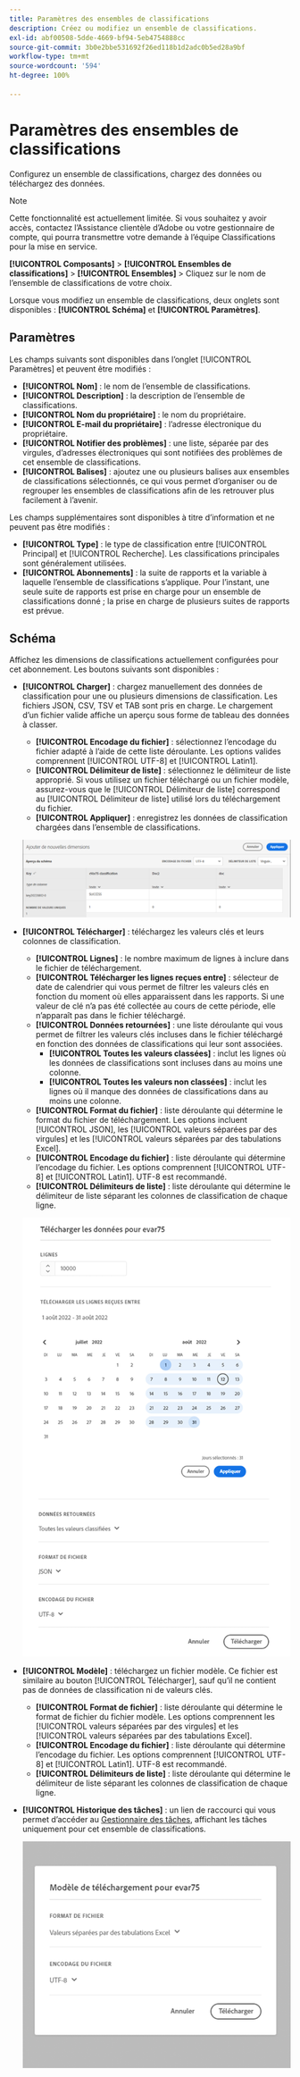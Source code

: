 ```yaml
---
title: Paramètres des ensembles de classifications
description: Créez ou modifiez un ensemble de classifications.
exl-id: abf00508-5dde-4669-bf94-5eb4754888cc
source-git-commit: 3b0e2bbe531692f26ed118b1d2adc0b5ed28a9bf
workflow-type: tm+mt
source-wordcount: '594'
ht-degree: 100%

---
```


# Paramètres des ensembles de classifications

Configurez un ensemble de classifications, chargez des données ou téléchargez des données.

>[!NOTE]
>
>Cette fonctionnalité est actuellement limitée. Si vous souhaitez y avoir accès, contactez l’Assistance clientèle d’Adobe ou votre gestionnaire de compte, qui pourra transmettre votre demande à l’équipe Classifications pour la mise en service.

**[!UICONTROL Composants]** > **[!UICONTROL Ensembles de classifications]** > **[!UICONTROL Ensembles]** > Cliquez sur le nom de l’ensemble de classifications de votre choix.

Lorsque vous modifiez un ensemble de classifications, deux onglets sont disponibles : **[!UICONTROL Schéma]** et **[!UICONTROL Paramètres]**.

## Paramètres

Les champs suivants sont disponibles dans l’onglet [!UICONTROL Paramètres] et peuvent être modifiés :

* **[!UICONTROL Nom]** : le nom de l’ensemble de classifications.
* **[!UICONTROL Description]** : la description de l’ensemble de classifications.
* **[!UICONTROL Nom du propriétaire]** : le nom du propriétaire.
* **[!UICONTROL E-mail du propriétaire]** : l’adresse électronique du propriétaire.
* **[!UICONTROL Notifier des problèmes]** : une liste, séparée par des virgules, d’adresses électroniques qui sont notifiées des problèmes de cet ensemble de classifications.
* **[!UICONTROL Balises]** : ajoutez une ou plusieurs balises aux ensembles de classifications sélectionnés, ce qui vous permet d’organiser ou de regrouper les ensembles de classifications afin de les retrouver plus facilement à l’avenir.

Les champs supplémentaires sont disponibles à titre d’information et ne peuvent pas être modifiés :

* **[!UICONTROL Type]** : le type de classification entre [!UICONTROL Principal] et [!UICONTROL Recherche]. Les classifications principales sont généralement utilisées.
* **[!UICONTROL Abonnements]** : la suite de rapports et la variable à laquelle l’ensemble de classifications s’applique. Pour l’instant, une seule suite de rapports est prise en charge pour un ensemble de classifications donné ; la prise en charge de plusieurs suites de rapports est prévue.

## Schéma

Affichez les dimensions de classifications actuellement configurées pour cet abonnement. Les boutons suivants sont disponibles :

* **[!UICONTROL Charger]** : chargez manuellement des données de classification pour une ou plusieurs dimensions de classification. Les fichiers JSON, CSV, TSV et TAB sont pris en charge. Le chargement d’un fichier valide affiche un aperçu sous forme de tableau des données à classer.
   * **[!UICONTROL Encodage du fichier]** : sélectionnez l’encodage du fichier adapté à l’aide de cette liste déroulante. Les options valides comprennent [!UICONTROL UTF-8] et [!UICONTROL Latin1].
   * **[!UICONTROL Délimiteur de liste]** : sélectionnez le délimiteur de liste approprié. Si vous utilisez un fichier téléchargé ou un fichier modèle, assurez-vous que le [!UICONTROL Délimiteur de liste] correspond au [!UICONTROL Délimiteur de liste] utilisé lors du téléchargement du fichier.
   * **[!UICONTROL Appliquer]** : enregistrez les données de classification chargées dans l’ensemble de classifications.

   ![Chargement des ensembles de classifications](../assets/classification-set-upload.png)

* **[!UICONTROL Télécharger]** : téléchargez les valeurs clés et leurs colonnes de classification.
   * **[!UICONTROL Lignes]** : le nombre maximum de lignes à inclure dans le fichier de téléchargement.
   * **[!UICONTROL Télécharger les lignes reçues entre]** : sélecteur de date de calendrier qui vous permet de filtrer les valeurs clés en fonction du moment où elles apparaissent dans les rapports. Si une valeur de clé n’a pas été collectée au cours de cette période, elle n’apparaît pas dans le fichier téléchargé.
   * **[!UICONTROL Données retournées]** : une liste déroulante qui vous permet de filtrer les valeurs clés incluses dans le fichier téléchargé en fonction des données de classifications qui leur sont associées.
      * **[!UICONTROL Toutes les valeurs classées]** : inclut les lignes où les données de classifications sont incluses dans au moins une colonne.
      * **[!UICONTROL Toutes les valeurs non classées]** : inclut les lignes où il manque des données de classifications dans au moins une colonne.
   * **[!UICONTROL Format du fichier]** : liste déroulante qui détermine le format du fichier de téléchargement. Les options incluent [!UICONTROL JSON], les [!UICONTROL valeurs séparées par des virgules] et les [!UICONTROL valeurs séparées par des tabulations Excel].
   * **[!UICONTROL Encodage du fichier]** : liste déroulante qui détermine l’encodage du fichier. Les options comprennent [!UICONTROL UTF-8] et [!UICONTROL Latin1]. UTF-8 est recommandé.
   * **[!UICONTROL Délimiteurs de liste]** : liste déroulante qui détermine le délimiteur de liste séparant les colonnes de classification de chaque ligne.

   ![Téléchargement des ensembles de classifications](../assets/classification-set-download.png)

* **[!UICONTROL Modèle]** : téléchargez un fichier modèle. Ce fichier est similaire au bouton [!UICONTROL Télécharger], sauf qu’il ne contient pas de données de classification ni de valeurs clés.
   * **[!UICONTROL Format de fichier]** : liste déroulante qui détermine le format de fichier du fichier modèle. Les options comprennent les [!UICONTROL valeurs séparées par des virgules] et les [!UICONTROL valeurs séparées par des tabulations Excel].
   * **[!UICONTROL Encodage du fichier]** : liste déroulante qui détermine l’encodage du fichier. Les options comprennent [!UICONTROL UTF-8] et [!UICONTROL Latin1]. UTF-8 est recommandé.
   * **[!UICONTROL Délimiteurs de liste]** : liste déroulante qui détermine le délimiteur de liste séparant les colonnes de classification de chaque ligne.
* **[!UICONTROL Historique des tâches]** : un lien de raccourci qui vous permet d’accéder au [Gestionnaire des tâches](job-manager.md), affichant les tâches uniquement pour cet ensemble de classifications.

   ![Modèle d’ensemble de classifications](../assets/classification-set-template.png)
